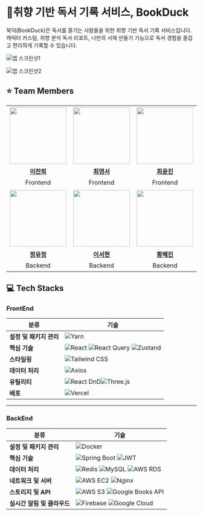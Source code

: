 # 📕취향 기반 독서 기록 서비스, BookDuck

북덕(BookDuck)은 독서를 즐기는 사람들을 위한 취향 기반 독서 기록 서비스입니다.
캐릭터 커스텀, 취향 분석 독서 리포트, 나만의 서재 만들기 기능으로 독서 경험을 즐겁고 편리하게 기록할 수 있습니다.

![앱 스크린샷1](https://github.com/user-attachments/assets/48135be6-60a2-4079-9877-4ad985d90447)

![앱 스크린샷2](https://github.com/user-attachments/assets/0dabef84-0731-44ae-8097-6d977cc3a0b9)

## ⭐️ Team Members
<table>
  <tr height="160px">
    <td width="300px" align="center">
      <a href="https://github.com/ch9968">
        <img height="150px" width="150px" src="https://avatars.githubusercontent.com/ch9968" />
      </a>
    </td>
    <td width="300px" align="center">
      <a href="https://github.com/YoungseoChoi23">
        <img height="150px" width="150px" src="https://avatars.githubusercontent.com/YoungseoChoi23" />
      </a>
    </td>
    <td width="300px" align="center">
      <a href="https://github.com/yoonjin-C">
        <img height="150px" width="150px" src="https://avatars.githubusercontent.com/yoonjin-C" />
      </a>
    </td>
  </tr>
  <tr height="30px">
    <td align="center">
      <a href="https://github.com/ch9968">
        <b>이찬희</b>
      </a>
    </td>
    <td align="center">
      <a href="https://github.com/YoungseoChoi23">
        <b>최영서</b>
      </a>
    </td>
    <td align="center">
      <a href="https://github.com/yoonjin-C">
        <b>최윤진</b>
      </a>
    </td>
  </tr>
  <tr height="30px">
    <td align="center">
      Frontend
    </td>
    <td align="center">
      Frontend
    </td>
    <td align="center">
      Frontend
    </td>
  </tr>
  <tr height="160px">
    <td width="300px" align="center">
      <a href="https://github.com/jud1thDev">
        <img height="150px" width="150px" src="https://avatars.githubusercontent.com/jud1thDev" />
      </a>
    </td>
    <td width="300px" align="center">
      <a href="https://github.com/seohyun-lee">
        <img height="150px" width="150px" src="https://avatars.githubusercontent.com/seohyun-lee" />
      </a>
    </td>
    <td width="300px" align="center">
      <a href="https://github.com/hyejin2234">
        <img height="150px" width="150px" src="https://avatars.githubusercontent.com/hyejin2234" />
      </a>
    </td>
  </tr>
  <tr height="30px">
    <td align="center">
      <a href="https://github.com/jud1thDev">
        <b>정유정</b>
      </a>
    </td>
    <td align="center">
      <a href="https://github.com/seohyun-lee">
        <b>이서현</b>
      </a>
    </td>
    <td align="center">
      <a href="https://github.com/hyejin2234">
        <b>황혜진</b>
      </a>
    </td>
  </tr>
  <tr height="30px">
    <td align="center">
      Backend
    </td>
    <td align="center">
      Backend
    </td>
    <td align="center">
      Backend
    </td>
  </tr>
</table>



## 💻 Tech Stacks
### FrontEnd

| **분류**           | **기술**                                                                                                                                                                                                                                     |
|---------------------|---------------------------------------------------------------------------------------------------------------------------------------------------------------------------------------------------------------------------------------------|
| **설정 및 패키지 관리** | ![Yarn](https://img.shields.io/badge/Yarn-2C8EBB?style=for-the-badge&logo=yarn&logoColor=white)                                                                                                                                             |
| **핵심 기술**       | ![React](https://img.shields.io/badge/React-61DAFB?style=for-the-badge&logo=react&logoColor=white) ![React Query](https://img.shields.io/badge/React%20Query-FF4154?style=for-the-badge&logo=reactquery&logoColor=white) ![Zustand](https://img.shields.io/badge/Zustand-3178C6?style=for-the-badge&logo=zustand&logoColor=white) |
| **스타일링**        | ![Tailwind CSS](https://img.shields.io/badge/TailwindCSS-38B2AC?style=for-the-badge&logo=tailwindcss&logoColor=white)                                                                                                                         |
| **데이터 처리**     | ![Axios](https://img.shields.io/badge/Axios-5A29E4?style=for-the-badge&logo=axios&logoColor=white)                                                                                                                                           |
| **유틸리티**        | ![React DnD](https://img.shields.io/badge/React%20DnD-FE8A00?style=for-the-badge&logo=react&logoColor=white)![Three.js](https://img.shields.io/badge/Three.js-000000?style=for-the-badge&logo=three.js&logoColor=white)|
| **배포**           | ![Vercel](https://img.shields.io/badge/Vercel-000000?style=for-the-badge&logo=vercel&logoColor=white)                                                                                                                                         |

---

### BackEnd

| **분류**              | **기술**                                                                                                                                                                                                                                     |
|------------------------|---------------------------------------------------------------------------------------------------------------------------------------------------------------------------------------------------------------------------------------------|
| **설정 및 패키지 관리**  | ![Docker](https://img.shields.io/badge/Docker-2496ED?style=for-the-badge&logo=docker&logoColor=white)                                                                                                                                         |
| **핵심 기술**          | ![Spring Boot](https://img.shields.io/badge/Spring%20Boot-6DB33F?style=for-the-badge&logo=springboot&logoColor=white) ![JWT](https://img.shields.io/badge/JWT-000000?style=for-the-badge&logo=jsonwebtokens&logoColor=white)                     |
| **데이터 처리**        | ![Redis](https://img.shields.io/badge/Redis-DC382D?style=for-the-badge&logo=redis&logoColor=white) ![MySQL](https://img.shields.io/badge/MySQL-4479A1?style=for-the-badge&logo=mysql&logoColor=white) ![AWS RDS](https://img.shields.io/badge/AWS%20RDS-527FFF?style=for-the-badge&logo=amazonrds&logoColor=white) |
| **네트워크 및 서버**    | ![AWS EC2](https://img.shields.io/badge/AWS%20EC2-FF9900?style=for-the-badge&logo=amazonec2&logoColor=white) ![Nginx](https://img.shields.io/badge/Nginx-269539?style=for-the-badge&logo=nginx&logoColor=white)                                    |
| **스토리지 및 API**     | ![AWS S3](https://img.shields.io/badge/AWS%20S3-569A31?style=for-the-badge&logo=amazons3&logoColor=white) ![Google Books API](https://img.shields.io/badge/Google%20Books%20API-4285F4?style=for-the-badge&logo=google&logoColor=white)              |
| **실시간 알림 및 클라우드** | ![Firebase](https://img.shields.io/badge/Firebase-FFCA28?style=for-the-badge&logo=firebase&logoColor=black) ![Google Cloud](https://img.shields.io/badge/Google%20Cloud-4285F4?style=for-the-badge&logo=googlecloud&logoColor=white)                    |

